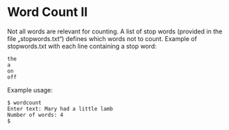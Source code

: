 
# Word Count II

Not all words are relevant for counting. A list of stop words (provided in the file „stopwords.txt“) defines which words
not to count. Example of stopwords.txt with each line containing a stop word:

```text
the
a
on
off
```

Example usage:

```shell
$ wordcount
Enter text: Mary had a little lamb
Number of words: 4
$
```